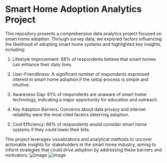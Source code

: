 # Smart Home Adoption Analytics Project
This repository presents a comprehensive data analytics project focused on smart home adoption. Through survey data, we explored factors influencing the likelihood of adopting smart home systems and highlighted key insights, including:

1. Lifestyle Improvement: 68% of respondents believe that smart homes can enhance their daily lives.

2. User-Friendliness: A significant number of respondents expressed interest in smart home adoption if the setup process is simple and intuitive.

3. Awareness Gap: 61% of respondents are unaware of smart home technology, indicating a major opportunity for education and outreach.

4. Key Adoption Barriers: Concerns about data privacy and internet reliability were the most cited factors deterring adoption.

5. Cost Efficiency: 66% of respondents would consider smart home systems if they could lower their bills.

This project leverages visualizations and analytical methods to uncover actionable insights for stakeholders in the smart home industry, aiming to inform strategies that could drive adoption by addressing these barriers and motivators.
![image](https://github.com/user-attachments/assets/5d3fe47f-fdd9-4d95-8f4c-db212657d3c3)
![image](https://github.com/user-attachments/assets/d6d3b78d-7acf-41bb-8e4e-a8e35689c0be)

